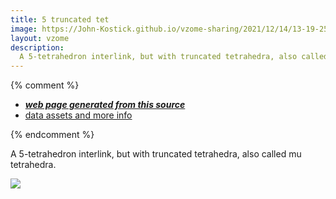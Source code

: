 ```yaml
---
title: 5 truncated tet
image: https://John-Kostick.github.io/vzome-sharing/2021/12/14/13-19-25-5 truncated tet/5 truncated tet.png
layout: vzome
description:
  A 5-tetrahedron interlink, but with truncated tetrahedra, also called mu tetrahedra. 
---
```


{% comment %}
 - [***web page generated from this source***][post]
 - [data assets and more info][github]

[post]: <https://John-Kostick.github.io/vzome-sharing/2021/12/14/5 truncated tet-13-19-25.html>
[github]: <https://github.com/John-Kostick/vzome-sharing/tree/main/2021/12/14/13-19-25-5 truncated tet/>
{% endcomment %}

  A 5-tetrahedron interlink, but with truncated tetrahedra, also called mu tetrahedra.

<vzome-viewer style="width: 100%; height: 65vh;"
       src="https://John-Kostick.github.io/vzome-sharing/2021/12/14/13-19-25-5 truncated tet/5 truncated tet.vZome" >
  <img src="https://John-Kostick.github.io/vzome-sharing/2021/12/14/13-19-25-5 truncated tet/5 truncated tet.png" />
</vzome-viewer>
